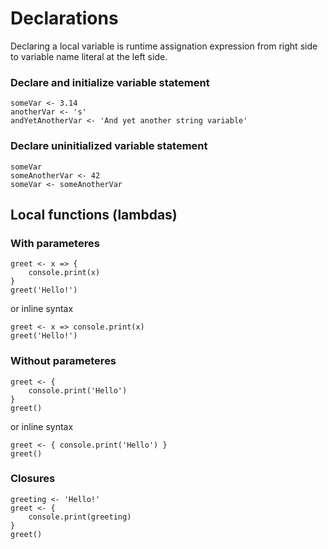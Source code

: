 # Declarations
Declaring a local variable is runtime assignation expression from right side to variable name literal at the left side.
### Declare and initialize variable statement
```
someVar <- 3.14
anotherVar <- 's'
andYetAnotherVar <- 'And yet another string variable'
```

### Declare uninitialized variable statement
```
someVar
someAnotherVar <- 42
someVar <- someAnotherVar
```

## Local functions (lambdas)
### With parameteres
```
greet <- x => {
    console.print(x)
}
greet('Hello!')
```
or inline syntax
```
greet <- x => console.print(x)
greet('Hello!')
```
### Without parameteres
```
greet <- {
    console.print('Hello')
}
greet()
```
or inline syntax
```
greet <- { console.print('Hello') }
greet()
```
### Closures
```
greeting <- 'Hello!'
greet <- {
    console.print(greeting)
}
greet()
```
